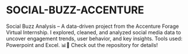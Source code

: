 # SOCIAL-BUZZ-ACCENTURE
Social Buzz Analysis – A data-driven project from the Accenture Forage Virtual Internship. I explored, cleaned, and analyzed social media data to uncover engagement trends, user behavior, and key insights. Tools used: Powerpoint and Excel. 📊🚀 Check out the repository for details!

